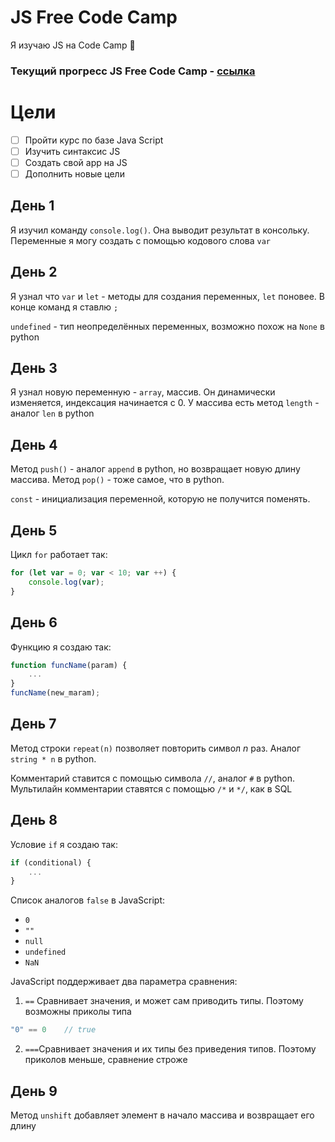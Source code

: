 # JS Free Code Camp 

Я изучаю JS на Code Camp 🤗

### Текущий прогресс JS Free Code Camp - [ссылка](https://www.freecodecamp.org/learn/javascript-algorithms-and-data-structures-v8/learn-introductory-javascript-by-building-a-pyramid-generator/step-18)

# Цели

- [ ] Пройти курс по базе Java Script
- [ ] Изучить синтаксис JS
- [ ] Создать свой app на JS
- [ ] Дополнить новые цели

## День 1 
Я изучил команду `console.log()`. Она выводит результат в консольку. Переменные я могу создать с помощью кодового слова `var`

## День 2

Я узнал что `var` и `let` - методы для создания переменных, `let` поновее. В конце команд я ставлю `;`

`undefined` - тип неопределённых переменных, возможно похож на `None` в python 

## День 3

Я узнал новую переменную - `array`, массив. Он динамически изменяется, индексация начинается с $0$. У массива есть метод `length` - аналог `len` в python

## День 4

Метод `push()` - аналог `append` в python, но возвращает новую длину массива. Метод `pop()` - тоже самое, что в python. 

`const` - инициализация переменной, которую не получится поменять.

## День 5

Цикл `for` работает так:

```javascript
for (let var = 0; var < 10; var ++) {
    console.log(var);
}
```

## День 6

Функцию я создаю так:

```javascript
function funcName(param) {
    ...
}
funcName(new_maram);
```

## День 7

Метод строки `repeat(n)` позволяет повторить символ $n$ раз. Аналог `string * n` в python.

Комментарий ставится с помощью символа `//`, аналог `#` в python. Мультилайн комментарии ставятся с помощью `/*` и `*/`, как в SQL

## День 8

Условие `if` я создаю так:

```javascript
if (conditional) {
    ...
}
```

Список аналогов `false` в JavaScript:

- `0`
- `""`
- `null`
- `undefined`
- `NaN`

JavaScript поддерживает два параметра сравнения:
1. `==` Сравнивает значения, и может сам приводить типы. Поэтому возможны приколы типа 
```javascript
"0" == 0    // true
```
2. `===`Сравнивает значения и их типы без приведения типов. Поэтому приколов меньше, сравнение строже

## День 9

Метод `unshift` добавляет элемент в начало массива и возвращает его длину
